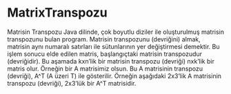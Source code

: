 # MatrixTranspozu
Matrisin Transpozu
Java dilinde, çok boyutlu diziler ile oluşturulmuş matrisin transpozunu bulan program.
Matrisin transpozunu (devriğini) almak, matrisin aynı numaralı satırları ile sütunlarının yer değiştirmesi demektir. Bu işlem sonucu elde edilen matris, başlangıçtaki matrisin transpozudur (devriğidir). Bu aşamada kxn’lik bir matrisin transpozu (devriği) nxk’lik bir matris olur. Örneğin bir A matrisimiz olsun. Bu A matrisinin transpozu (devriği), A^T (A üzeri T) ile gösterilir.
Örneğin aşağıdaki 2x3’lik A matrisinin transpozu (devriği), 2x3’lük bir A^T matrisidir.
